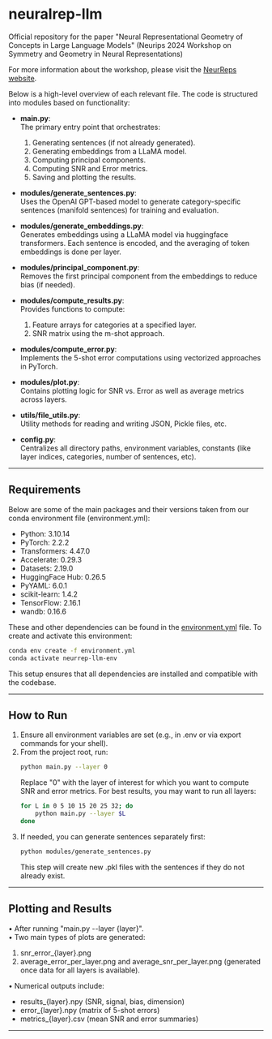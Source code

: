 # neuralrep-llm
Official repository for the paper "Neural Representational Geometry of Concepts in Large Language Models" (Neurips 2024 Workshop on Symmetry and Geometry in Neural Representations)

For more information about the workshop, please visit the [NeurReps website](https://www.neurreps.org/about).

Below is a high-level overview of each relevant file. The code is structured into modules based on functionality:

- <strong>main.py</strong>:  
  The primary entry point that orchestrates:
  1. Generating sentences (if not already generated).  
  2. Generating embeddings from a LLaMA model.  
  3. Computing principal components.  
  4. Computing SNR and Error metrics.  
  5. Saving and plotting the results.

- <strong>modules/generate_sentences.py</strong>:  
  Uses the OpenAI GPT-based model to generate category-specific sentences (manifold sentences) for training and evaluation.  

- <strong>modules/generate_embeddings.py</strong>:  
  Generates embeddings using a LLaMA model via huggingface transformers. Each sentence is encoded, and the averaging of token embeddings is done per layer.

- <strong>modules/principal_component.py</strong>:  
  Removes the first principal component from the embeddings to reduce bias (if needed).  

- <strong>modules/compute_results.py</strong>:  
  Provides functions to compute:
  1. Feature arrays for categories at a specified layer.  
  2. SNR matrix using the m-shot approach.

- <strong>modules/compute_error.py</strong>:  
  Implements the 5-shot error computations using vectorized approaches in PyTorch.

- <strong>modules/plot.py</strong>:  
  Contains plotting logic for SNR vs. Error as well as average metrics across layers.

- <strong>utils/file_utils.py</strong>:  
  Utility methods for reading and writing JSON, Pickle files, etc.

- <strong>config.py</strong>:  
  Centralizes all directory paths, environment variables, constants (like layer indices, categories, number of sentences, etc).

---

## Requirements

Below are some of the main packages and their versions taken from our conda environment file (environment.yml):

- Python: 3.10.14
- PyTorch: 2.2.2
- Transformers: 4.47.0
- Accelerate: 0.29.3
- Datasets: 2.19.0
- HuggingFace Hub: 0.26.5
- PyYAML: 6.0.1
- scikit-learn: 1.4.2
- TensorFlow: 2.16.1
- wandb: 0.16.6

These and other dependencies can be found in the [environment.yml](environment.yml) file. To create and activate this environment:

```bash
conda env create -f environment.yml
conda activate neurrep-llm-env
```

This setup ensures that all dependencies are installed and compatible with the codebase.

---

## How to Run

1. Ensure all environment variables are set (e.g., in .env or via export commands for your shell).  
2. From the project root, run:
   ```bash
   python main.py --layer 0
   ```  
   Replace "0" with the layer of interest for which you want to compute SNR and error metrics. For best results, you may want to run all layers:
   ```bash
   for L in 0 5 10 15 20 25 32; do
       python main.py --layer $L
   done
   ```
3. If needed, you can generate sentences separately first:
   ```bash
   python modules/generate_sentences.py
   ```  
   This step will create new .pkl files with the sentences if they do not already exist.

---

## Plotting and Results

• After running "main.py --layer {layer}".  
• Two main types of plots are generated:  
  1. snr_error_{layer}.png  
  2. average_error_per_layer.png and average_snr_per_layer.png (generated once data for all layers is available).  

• Numerical outputs include:  
  - results_{layer}.npy (SNR, signal, bias, dimension)  
  - error_{layer}.npy (matrix of 5-shot errors)  
  - metrics_{layer}.csv (mean SNR and error summaries)  

---

